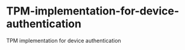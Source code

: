 TPM-implementation-for-device-authentication
============================================

TPM implementation for device authentication
